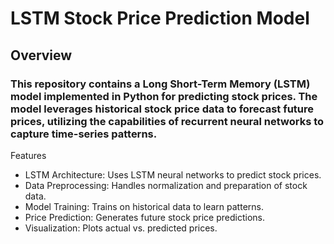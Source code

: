 # LSTM Stock Price Prediction Model
## Overview

### This repository contains a Long Short-Term Memory (LSTM) model implemented in Python for predicting stock prices. The model leverages historical stock price data to forecast future prices, utilizing the capabilities of recurrent neural networks to capture time-series patterns.

Features
- LSTM Architecture: Uses LSTM neural networks to predict stock prices.
- Data Preprocessing: Handles normalization and preparation of stock data.
- Model Training: Trains on historical data to learn patterns.
- Price Prediction: Generates future stock price predictions.
- Visualization: Plots actual vs. predicted prices.
